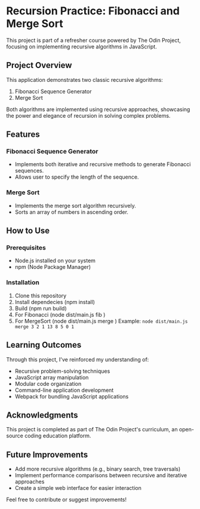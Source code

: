# Recursion Practice: Fibonacci and Merge Sort

This project is part of a refresher course powered by The Odin Project, focusing on implementing recursive algorithms in JavaScript.

## Project Overview

This application demonstrates two classic recursive algorithms:

1. Fibonacci Sequence Generator
2. Merge Sort

Both algorithms are implemented using recursive approaches, showcasing the power and elegance of recursion in solving complex problems.

## Features

### Fibonacci Sequence Generator
- Implements both iterative and recursive methods to generate Fibonacci sequences.
- Allows user to specify the length of the sequence.

### Merge Sort
- Implements the merge sort algorithm recursively.
- Sorts an array of numbers in ascending order.

## How to Use

### Prerequisites
- Node.js installed on your system
- npm (Node Package Manager)

### Installation
1. Clone this repository
2. Install dependecies (npm install)
3. Build (npm run build)
4. For Fibonacci (node dist/main.js fib <number>)
5. For MergeSort (node dist/main.js merge <number1> <number2> <number3>)
Example: `node dist/main.js merge 3 2 1 13 8 5 0 1`

## Learning Outcomes

Through this project, I've reinforced my understanding of:
- Recursive problem-solving techniques
- JavaScript array manipulation
- Modular code organization
- Command-line application development
- Webpack for bundling JavaScript applications

## Acknowledgments

This project is completed as part of The Odin Project's curriculum, an open-source coding education platform.

## Future Improvements

- Add more recursive algorithms (e.g., binary search, tree traversals)
- Implement performance comparisons between recursive and iterative approaches
- Create a simple web interface for easier interaction

Feel free to contribute or suggest improvements!